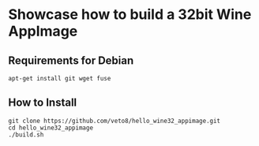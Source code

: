 # Showcase how to build a 32bit Wine AppImage

## Requirements for Debian
```
apt-get install git wget fuse
```

## How to Install
```
git clone https://github.com/veto8/hello_wine32_appimage.git
cd hello_wine32_appimage 
./build.sh
```
